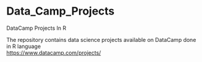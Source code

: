 # Data_Camp_Projects
DataCamp Projects In R 


The repository contains data science projects available on DataCamp done in R language  
https://www.datacamp.com/projects/
